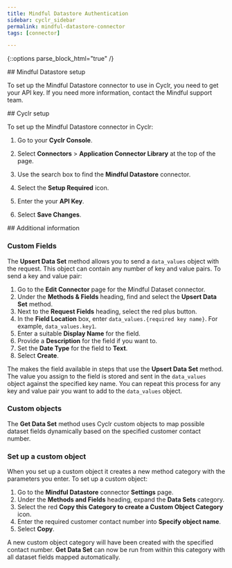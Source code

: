 ```yaml
---
title: Mindful Datastore Authentication
sidebar: cyclr_sidebar
permalink: mindful-datastore-connector
tags: [connector]

---
```

{::options parse_block_html="true" /}
<section class="card py-5 my-5">
## Mindful Datastore setup

To set up the Mindful Datastore connector to use in Cyclr, you need to get your API key. If you need more information, contact the Mindful support team.


</section>
<section class="card py-5 my-5">
## Cyclr setup

To set up the Mindful Datastore connector in Cyclr:

1. Go to your **Cyclr Console**.

2. Select **Connectors** > **Application Connector Library** at the top of the page.

3. Use the search box to find the **Mindful Datastore** connector.

4. Select the **Setup Required** icon.

5. Enter the your **API Key**. 

6. Select **Save Changes**.


</section>
<section class="card py-5 my-5">
## Additional information

### Custom Fields
The **Upsert Data Set** method allows you to send a `data_values` object with the request. This object can contain any number of key and value pairs. To send a key and value pair:

1. Go to the **Edit Connector** page for the Mindful Dataset connector.
2. Under the **Methods & Fields** heading, find and select the **Upsert Data Set** method.
3. Next to the **Request Fields** heading, select the red plus button.
4. In the **Field Location** box, enter `data_values.{required key name}`. For example, `data_values.key1`.
5. Enter a suitable **Display Name** for the field.
6. Provide a **Description** for the field if you want to.
7. Set the **Date Type** for the field to **Text**.
8. Select **Create**.

The makes the field available in steps that use the **Upsert Data Set** method. The value you assign to the field is stored and sent in the `data_values` object against the specified key name. You can repeat this process for any key and value pair you want to add to the `data_values` object.

### Custom objects

The **Get Data Set** method uses Cyclr custom objects to map possible dataset fields dynamically based on the specified customer contact number. 

### Set up a custom object

When you set up a custom object it creates a new method category with the parameters you enter. To set up a custom object:

1. Go to the **Mindful Datastore** connector **Settings** page.
2. Under the **Methods and Fields** heading, expand the **Data Sets** category.
3. Select the red **Copy this Category to create a Custom Object Category** icon.
4. Enter the required customer contact number into **Specify object name**. 
5. Select **Copy**.

A new custom object category will have been created with the specified contact number. **Get Data Set** can now be run from within this category with all dataset fields mapped automatically.

</section>
